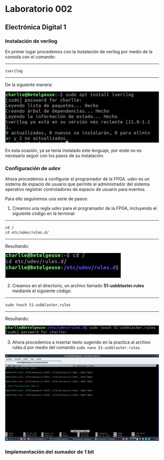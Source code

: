 # Laboratorio 002 
## Electrónica Digital 1

### Instalación de verilog 

En primer lugar procedemos con la instalación de verilog por medio de la consola con el comando:

---
    iverilog
---

De la siguiente manera:

![imagen](imagenes/instalacion_verilog.jpg)

En esta ocasión, ya se tenía instalado este lenguaje, por ende no es necesario seguir con los pasos de su instalación.

### Configuración de *udev*

Ahora procedemos a configurar el programador de la FPGA. *udev* es un sistema de espacio de usuario que permite al administrador del sistema operativo registrar controladores de espacio de usuario para eventos. 

Para ello seguiremos una serie de pasos:

1. Creamos una regla *udev* para el programador de la FPGA, incluyendo el siguiente código en la terminal:

---
    cd /
    cd etc/udev/rules.d/
---
Resultando:

![Creación de directorio](imagenes/udev.jpg)

2. Creamos en el directorio, un archivo llamado **51-usbblaster.rules** mediante el siguiente código:

---
    sudo touch 51-usbblaster.rules
---

Resultando:

![Creación de archivo 51-usbblaster.rules](imagenes/creaciondeusbblaster.jpg)

3. Ahora procedemos a insertar texto sugerido en la practica al archivo rules.d por medio del comando `sudo nano 51-usbblaster.rules`. 

![Texto en el rules.d](imagenes/textorules_d.jpg)


### Implementación del sumador de 1 bit

